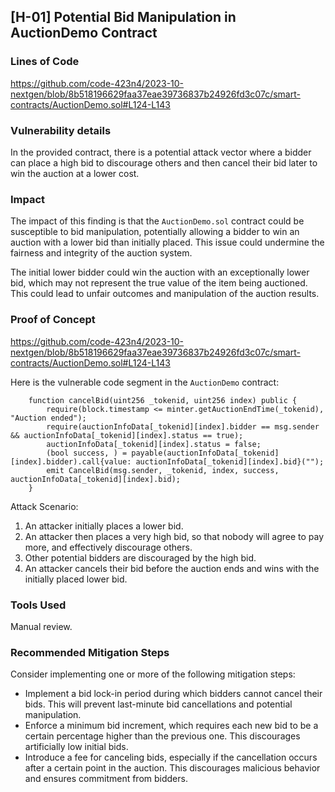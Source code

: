## [H-01] Potential Bid Manipulation in AuctionDemo Contract

### Lines of Code

https://github.com/code-423n4/2023-10-nextgen/blob/8b518196629faa37eae39736837b24926fd3c07c/smart-contracts/AuctionDemo.sol#L124-L143

### Vulnerability details

In the provided contract, there is a potential attack vector where a bidder can place a high bid to discourage others and then cancel their bid later to win the auction at a lower cost.

### Impact

The impact of this finding is that the `AuctionDemo.sol` contract could be susceptible to bid manipulation, potentially allowing a bidder to win an auction with a lower bid than initially placed. This issue could undermine the fairness and integrity of the auction system.

The initial lower bidder could win the auction with an exceptionally lower bid, which may not represent the true value of the item being auctioned. This could lead to unfair outcomes and manipulation of the auction results.

### Proof of Concept

https://github.com/code-423n4/2023-10-nextgen/blob/8b518196629faa37eae39736837b24926fd3c07c/smart-contracts/AuctionDemo.sol#L124-L143

Here is the vulnerable code segment in the `AuctionDemo` contract:

```solidity
    function cancelBid(uint256 _tokenid, uint256 index) public {
        require(block.timestamp <= minter.getAuctionEndTime(_tokenid), "Auction ended");
        require(auctionInfoData[_tokenid][index].bidder == msg.sender && auctionInfoData[_tokenid][index].status == true);
        auctionInfoData[_tokenid][index].status = false;
        (bool success, ) = payable(auctionInfoData[_tokenid][index].bidder).call{value: auctionInfoData[_tokenid][index].bid}("");
        emit CancelBid(msg.sender, _tokenid, index, success, auctionInfoData[_tokenid][index].bid);
    }
```

Attack Scenario:

1. An attacker initially places a lower bid.
2. An attacker then places a very high bid, so that nobody will agree to pay more, and effectively discourage others.
3. Other potential bidders are discouraged by the high bid.
4. An attacker cancels their bid before the auction ends and wins with the initially placed lower bid.

### Tools Used

Manual review.

### Recommended Mitigation Steps

Consider implementing one or more of the following mitigation steps:

- Implement a bid lock-in period during which bidders cannot cancel their bids. This will prevent last-minute bid cancellations and potential manipulation.
- Enforce a minimum bid increment, which requires each new bid to be a certain percentage higher than the previous one. This discourages artificially low initial bids.
- Introduce a fee for canceling bids, especially if the cancellation occurs after a certain point in the auction. This discourages malicious behavior and ensures commitment from bidders.
